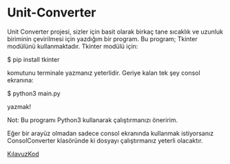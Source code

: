 # Unit-Converter

Unit Converter projesi, sizler için basit olarak birkaç tane sıcaklık ve uzunluk biriminin çevirilmesi için yazdığım bir program. 
Bu program; Tkinter modülünü kullanmaktadır. Tkinter modülü için:

$ pip install tkinter

komutunu terminale yazmanız yeterlidir. Geriye kalan tek şey consol ekranına:

$ python3 main.py

yazmak!

Not: Bu programı Python3 kullanarak çalıştırmanızı öneririm.

Eğer bir arayüz olmadan sadece consol ekranında kullanmak istiyorsanız ConsolConverter klasöründe ki dosyayı çalıştırmanız yeterli
olacaktır.

<a href="https://kilavuzkod.blogspot.com">KılavuzKod</a>
